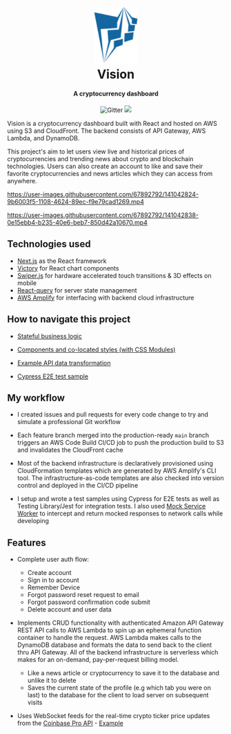 <h1 align="center">
  <br>
  <a href="https://master.d2ad3ugmq3rllx.amplifyapp.com/"><img src="https://raw.githubusercontent.com/hasibhassan/vision/master/public/logo.svg" alt="Vision logo" width="100"></a>
  <br>
  Vision
  <br>
</h1>

<h4 align="center">A cryptocurrency dashboard</h4>

<p align="center">
  <a>
    <img src="https://img.shields.io/badge/license-MIT-blue.svg"
         alt="Gitter">
  </a>
  <a href="https://master.d2ad3ugmq3rllx.amplifyapp.com"><img src="https://img.shields.io/badge/Demo-online-brightgreen"></a>
</p>

Vision is a cryptocurrency dashboard built with React and hosted on AWS using S3 and CloudFront. The backend consists of API Gateway, AWS Lambda, and DynamoDB.

This project's aim to let users view live and historical prices of cryptocurrencies and trending news about crypto and blockchain technologies. Users can also create an account to like and save their favorite cryptocurrencies and news articles which they can access from anywhere.

https://user-images.githubusercontent.com/67892792/141042824-9b6003f5-1108-4624-89ec-f9e79cad1269.mp4

https://user-images.githubusercontent.com/67892792/141042838-0e15ebb4-b235-40e6-beb7-850d42a10670.mp4

## Technologies used

- [Next.js](https://github.com/vercel/next.js/) as the React framework
- [Victory](https://github.com/FormidableLabs/victory) for React chart components
- [Swiper.js](https://github.com/nolimits4web/swiper) for hardware accelerated touch transitions & 3D effects on mobile
- [React-query](https://github.com/tannerlinsley/react-query) for server state management
- [AWS Amplify](https://github.com/aws-amplify/amplify-js) for interfacing with backend cloud infrastructure

## How to navigate this project

- [Stateful business logic](./utils/Context)
- [Components and co-located styles (with CSS Modules)](./components)

- [Example API data transformation](./components/sections/Home/CryptoCardBase.js)

- [Cypress E2E test sample](./cypress/integration/test.spec.js)

## My workflow

- I created issues and pull requests for every code change to try and simulate a professional Git workflow

- Each feature branch merged into the production-ready `main` branch triggers an AWS Code Build CI/CD job to push the production build to S3 and invalidates the CloudFront cache

- Most of the backend infrastructure is declaratively provisioned using CloudFormation templates which are generated by AWS Amplify's CLI tool. The infrastructure-as-code templates are also checked into version control and deployed in the CI/CD pipeline

- I setup and wrote a test samples using Cypress for E2E tests as well as Testing Library/Jest for integration tests. I also used [Mock Service Worker](https://github.com/mswjs/msw) to intercept and return mocked responses to network calls while developing

## Features

- Complete user auth flow:

  - Create account
  - Sign in to account
  - Remember Device
  - Forgot password reset request to email
  - Forgot password confirmation code submit
  - Delete account and user data

- Implements CRUD functionality with authenticated Amazon API Gateway REST API calls to AWS Lambda to spin up an ephemeral function container to handle the request. AWS Lambda makes calls to the DynamoDB database and formats the data to send back to the client thru API Gateway. All of the backend infrastructure is serverless which makes for an on-demand, pay-per-request billing model.

  - Like a news article or cryptocurrency to save it to the database and unlike it to delete
  - Saves the current state of the profile (e.g which tab you were on last) to the database for the client to load server on subsequent visits

- Uses WebSocket feeds for the real-time crypto ticker price updates from the [Coinbase Pro API](https://docs.cloud.coinbase.com/exchange/docs/overview) - [Example](./components/layouts/LiveChartPage.js)
